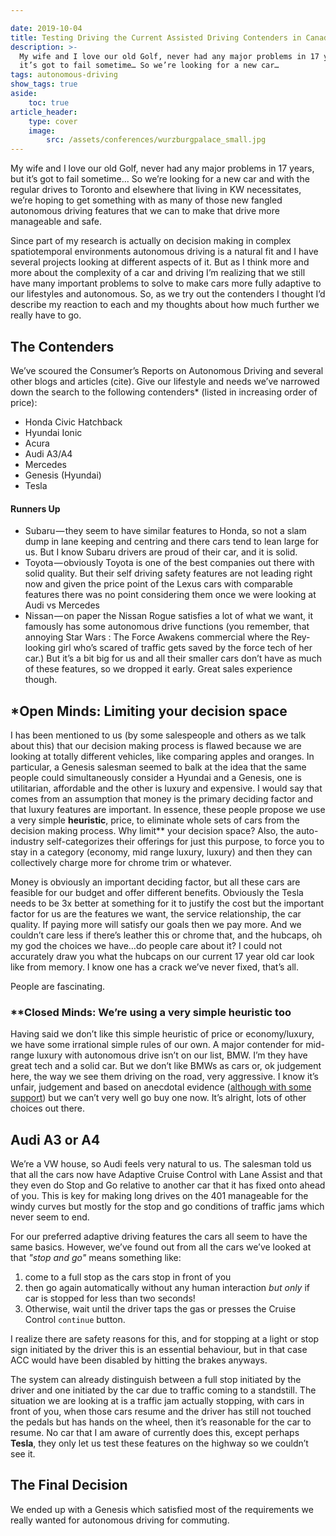 ```yaml
---

date: 2019-10-04
title: Testing Driving the Current Assisted Driving Contenders in Canada
description: >-
  My wife and I love our old Golf, never had any major problems in 17 years, but
  it’s got to fail sometime… So we’re looking for a new car…
tags: autonomous-driving
show_tags: true
aside: 
    toc: true
article_header:
    type: cover
    image: 
        src: /assets/conferences/wurzburgpalace_small.jpg
---
```


My wife and I love our old Golf, never had any major problems in 17 years, but it’s got to fail sometime… So we’re looking for a new car and with the regular drives to Toronto and elsewhere that living in KW necessitates, we’re hoping to get something with as many of those new fangled autonomous driving features that we can to make that drive more manageable and safe.

Since part of my research is actually on decision making in complex spatiotemporal environments autonomous driving is a natural fit and I have several projects looking at different aspects of it. But as I think more and more about the complexity of a car and driving I’m realizing that we still have many important problems to solve to make cars more fully adaptive to our lifestyles and autonomous. So, as we try out the contenders I thought I’d describe my reaction to each and my thoughts about how much further we really have to go.

## The Contenders

We’ve scoured the Consumer’s Reports on Autonomous Driving and several other blogs and articles (cite). Give our lifestyle and needs we’ve narrowed down the search to the following contenders\* (listed in increasing order of price):

*   Honda Civic Hatchback
*   Hyundai Ionic
*   Acura
*   Audi A3/A4
*   Mercedes
*   Genesis (Hyundai)
*   Tesla

#### Runners Up

*   Subaru — they seem to have similar features to Honda, so not a slam dump in lane keeping and centring and there cars tend to lean large for us. But I know Subaru drivers are proud of their car, and it is solid.
*   Toyota — obviously Toyota is one of the best companies out there with solid quality. But their self driving safety features are not leading right now and given the price point of the Lexus cars with comparable features there was no point considering them once we were looking at Audi vs Mercedes
*   Nissan — on paper the Nissan Rogue satisfies a lot of what we want, it famously has some autonomous drive functions (you remember, that annoying Star Wars : The Force Awakens commercial where the Rey-looking girl who’s scared of traffic gets saved by the force tech of her car.) But it’s a bit big for us and all their smaller cars don’t have as much of these features, so we dropped it early. Great sales experience though.

## \*Open Minds: Limiting your decision space

I has been mentioned to us (by some salespeople and others as we talk about this) that our decision making process is flawed because we are looking at totally different vehicles, like comparing apples and oranges. In particular, a Genesis salesman seemed to balk at the idea that the same people could simultaneously consider a Hyundai and a Genesis, one is utilitarian, affordable and the other is luxury and expensive. I would say that comes from an assumption that money is the primary deciding factor and that luxury features are important. In essence, these people propose we use a very simple **heuristic**, price, to eliminate whole sets of cars from the decision making process. Why limit\*\* your decision space? Also, the auto-industry self-categorizes their offerings for just this purpose, to force you to stay in a category (economy, mid range luxury, luxury) and then they can collectively charge more for chrome trim or whatever.

Money is obviously an important deciding factor, but all these cars are feasible for our budget and offer different benefits. Obviously the Tesla needs to be 3x better at something for it to justify the cost but the important factor for us are the features we want, the service relationship, the car quality. If paying more will satisfy our goals then we pay more. And we couldn’t care less if there’s leather this or chrome that, and the hubcaps, oh my god the choices we have…do people care about it? I could not accurately draw you what the hubcaps on our current 17 year old car look like from memory. I know one has a crack we’ve never fixed, that’s all.

People are fascinating.

### \*\*Closed Minds: We’re using a very simple heuristic too

Having said we don’t like this simple heuristic of price or economy/luxury, we have some irrational simple rules of our own. A major contender for mid-range luxury with autonomous drive isn’t on our list, BMW. I’m they have great tech and a solid car. But we don’t like BMWs as cars or, ok judgement here, the way we see them driving on the road, very aggressive. I know it’s unfair, judgement and based on anecdotal evidence ([although with some support](http://www.wikilender.com/10-cars-most-likely-unreported-accident/)) but we can’t very well go buy one now. It’s alright, lots of other choices out there.

## Audi A3 or A4

We’re a VW house, so Audi feels very natural to us. The salesman told us that all the cars now have Adaptive Cruise Control with Lane Assist and that they even do Stop and Go relative to another car that it has fixed onto ahead of you. This is key for making long drives on the 401 manageable for the windy curves but mostly for the stop and go conditions of traffic jams which never seem to end.

For our preferred adaptive driving features the cars all seem to have the same basics. However, we’ve found out from all the cars we’ve looked at that *"stop and go"* means something like:
1. come to a full stop as the cars stop in front of you
2. then go again automatically without any human interaction *but only* if car is stopped for less than two seconds! 
3. Otherwise, wait until the driver taps the gas or presses the Cruise Control `continue` button. 

I realize there are safety reasons for this, and for stopping at a light or stop sign initiated by the driver this is an essential behaviour, but in that case ACC would have been disabled by hitting the brakes anyways. 

The system can already distinguish between a full stop initiated by the driver and one initiated by the car due to traffic coming to a standstill. 
The situation we are looking at is a traffic jam actually stopping, with cars in front of you, when those cars resume and the driver has still not touched the pedals but has hands on the wheel, then it’s reasonable for the car to resume. 
No car that I am aware of currently does this, except perhaps **Tesla**, they only let us test these features on the highway so we couldn’t see it.


## The Final Decision
We ended up with a Genesis which satisfied most of the requirements we really wanted for autonomous driving for commuting.
